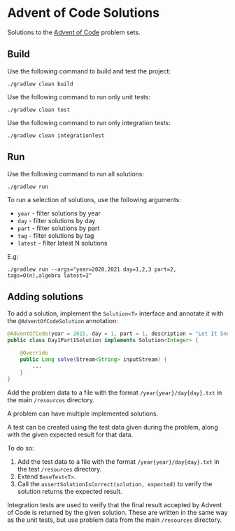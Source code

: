 # Advent of Code Solutions

Solutions to the [Advent of Code](https://adventofcode.com/) problem sets.

## Build

Use the following command to build and test the project:

```shell
./gradlew clean build
```

Use the following command to run only unit tests:

```shell
./gradlew clean test
```

Use the following command to run only integration tests:

```shell
./gradlew clean integrationTest
```

## Run

Use the following command to run all solutions:

```shell
./gradlew run
```

To run a selection of solutions, use the following arguments:

* `year` - filter solutions by year
* `day` - filter solutions by day
* `part` - filter solutions by part
* `tag` - filter solutions by tag
* `latest` - filter latest N solutions

E.g:

```shell
./gradlew run --args="year=2020,2021 day=1,2,3 part=2, tags=O(n),algebra latest=2"
```

## Adding solutions

To add a solution, implement the `Solution<T>` interface and annotate it with the `@AdventOfCodeSolution` annotation:

```java
@AdventOfCode(year = 2015, day = 1, part = 1, description = "Let It Snow")
public class Day1Part1Solution implements Solution<Integer> {

    @Override
    public Long solve(Stream<String> inputStream) {
        ...
    }
}
```

Add the problem data to a file with the format `/year{year}/day{day}.txt` in the main `/resources` directory.

A problem can have multiple implemented solutions. 

A test can be created using the test data given during the problem, along with the given expected result for that data. 

To do so:
1. Add the test data to a file with the format `/year{year}/day{day}.txt` in the test `/resources` directory.
3. Extend `BaseTest<T>`.
4. Call the `assertSolutionIsCorrect(solution, expected)` to verify the solution returns the expected result.

Integration tests are used to verify that the final result accepted by Advent of Code is returned by the given solution. These are written in the same way as the unit tests, but use problem data from the main `/resources` directory. 